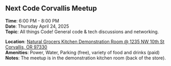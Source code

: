## Next Code Corvallis Meetup

**Time**: 6:00 PM - 8:00 PM<br>
**Date**: Thursday April 24, 2025<br>
**Topic**: All things Code! General code & tech discussions and networking.

**Location**: [Natural Grocers Kitchen Demonstration Room @ 1235 NW 10th St Corvallis, OR 97330](https://maps.app.goo.gl/gHs9tzfvrwq3XjoLA)<br>
**Amenities**: Power, Water, Parking (free), variety of food and drinks (paid)<br> 
**Notes**: The meetup is in the demonstration kitchen room (back of the store).
